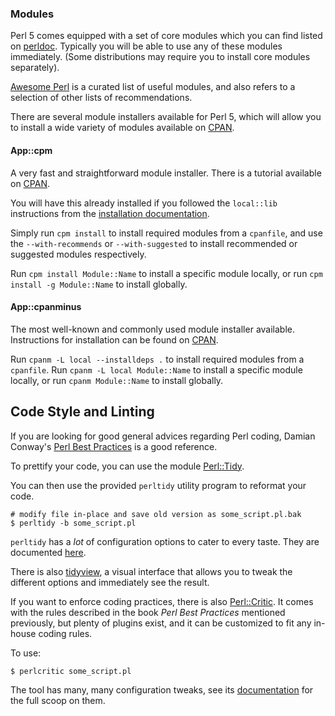 ### Modules

Perl 5 comes equipped with a set of core modules which you can find
listed on [perldoc](https://perldoc.pl/modules). Typically you will be
able to use any of these modules immediately. (Some distributions may
require you to install core modules separately).

[Awesome Perl](https://github.com/hachiojipm/awesome-perl) is a curated list of
useful modules, and also refers to a selection of other lists of recommendations.

There are several module installers available for Perl 5, which will allow
you to install a wide variety of modules available on [CPAN](https://metacpan.org/).

#### App::cpm
A very fast and straightforward module installer.
There is a tutorial available on [CPAN](https://metacpan.org/pod/App::cpm::Tutorial).

You will have this already installed if you followed the `local::lib`
instructions from the [installation documentation](https://exercism.io/tracks/perl5/installation).

Simply run `cpm install` to install required modules from a `cpanfile`,
and use the `--with-recommends` or `--with-suggested` to install recommended
or suggested modules respectively.

Run `cpm install Module::Name` to install a specific module locally, or
run `cpm install -g Module::Name` to install globally.

#### App::cpanminus
The most well-known and commonly used module installer available.
Instructions for installation can be found on [CPAN](https://metacpan.org/pod/App::cpanminus).

Run `cpanm -L local --installdeps .` to install required modules
from a `cpanfile`.
Run `cpanm -L local Module::Name` to install a specific module
locally, or run `cpanm Module::Name` to install globally.

## Code Style and Linting

If you are looking for good general advices regarding Perl coding,
Damian Conway's [Perl Best Practices][PBP] is a good reference.

To prettify your code, you can use the module
[Perl::Tidy][PerlTidy].

You can then use the provided `perltidy` utility program
to reformat your code.

    # modify file in-place and save old version as some_script.pl.bak
    $ perltidy -b some_script.pl

`perltidy` has a *lot* of configuration options to cater to every taste. They
are documented [here][perltidyDocs].

There is also [tidyview], a visual interface that allows you to
tweak the different options and immediately see the result.

If you want to enforce coding practices, there is also
[Perl::Critic][perlcritic]. It comes with the rules described in
the book *Perl Best Practices* mentioned previously, but plenty of
plugins exist, and it can be customized to fit any in-house coding
rules.

To use:

    $ perlcritic some_script.pl

The tool has many, many configuration tweaks, see its
[documentation][perlcriticdocs] for the full scoop on them.


[PBP]:            http://shop.oreilly.com/product/9780596001735.do
[PerlTidy]:       https://metacpan.org/release/Perl-Tidy
[cpanminus]:      http://search.cpan.org/~miyagawa/App-cpanminus-1.7042
[perltidyDocs]:   https://metacpan.org/pod/distribution/Perl-Tidy/docs/stylekey.pod
[tidyview]:       https://sourceforge.net/projects/tidyview/
[perlcritic]:     https://metacpan.org/release/Perl-Critic
[perlcriticdocs]: https://metacpan.org/pod/distribution/Perl-Critic/bin/perlcritic

